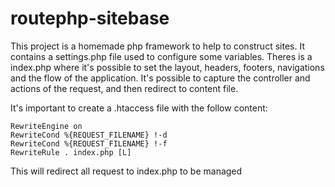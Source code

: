 # routephp-sitebase

This project is a homemade php framework to help to construct sites. It contains a settings.php file used to configure some variables. Theres is a index.php where it's possible to set the layout, headers, footers, navigations and the flow of the application. It's possible to capture the controller and actions of the request, and then redirect to content file.

It's important to create a .htaccess file with the follow content:

	RewriteEngine on
	RewriteCond %{REQUEST_FILENAME} !-d
	RewriteCond %{REQUEST_FILENAME} !-f
	RewriteRule . index.php [L]

This will redirect all request to index.php to be managed
